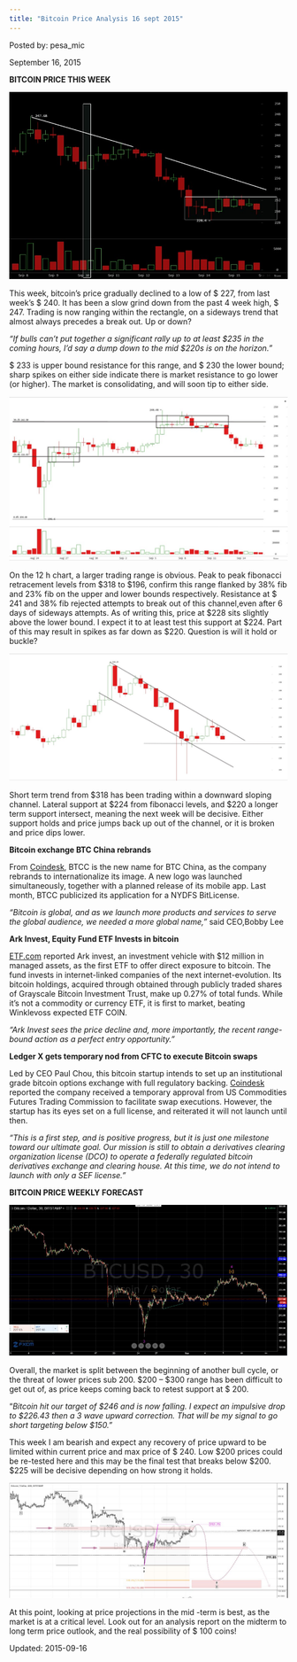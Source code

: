 ```yaml
---
title: "Bitcoin Price Analysis 16 sept 2015"
---
```


Posted by: pesa_mic 

<span>September 16, 2015</span>





<p><strong>BITCOIN PRICE THIS WEEK</strong></p>
<img src="imgs/2015/09/12.jpg">
<p>This week, bitcoin’s price gradually declined to a low of $ 227, from last week’s $ 240. It has been a slow grind down from the past 4 week high, $ 247. Trading is now ranging within the rectangle, on a sideways trend that almost always precedes a break out. Up or down?</p>
<p><em>“If bulls can&#8217;t put together a significant rally up to at least $235 in the coming hours, I&#8217;d say a dump down to the mid $220s is on the horizon.”</em></p>
<p>$ 233 is upper bound resistance for this range, and $ 230 the lower bound; sharp spikes on either side indicate there is market resistance to go lower (or higher). The market is consolidating, and will soon tip to either side.</p>
<img src="imgs/2015/09/22.jpg">
<p>On the 12 h chart, a larger trading range is obvious. Peak to peak fibonacci retracement levels from $318 to $196, confirm this range flanked by 38% fib and 23% fib on the upper and lower bounds respectively. Resistance at $ 241 and 38% fib rejected attempts to break out of this channel,even after 6 days of sideways attempts. As of writing this, price at $228 sits slightly above the lower bound. I expect it to at least test this support at $224. Part of this may result in spikes as far down as $220. Question is will it hold or buckle?</p>
<img src="imgs/2015/09/32.jpg">
<p>Short term trend from $318 has been trading within a downward sloping channel. Lateral support at $224 from fibonacci levels, and $220 a longer term support intersect, meaning the next week will be decisive. Either support holds and price jumps back up out of the channel, or it is broken and price dips lower.</p>
<p><strong>Bitcoin exchange BTC China rebrands</strong></p>
<p>From <a href="http://www.coindesk.com/btcchina-rebrands-as-btcc-in-international-shift/">Coindesk</a>, BTCC is the new name for BTC China, as the company rebrands to internationalize its image. A new logo was launched simultaneously, together with a planned release of its mobile app. Last month, BTCC publicized its application for a NYDFS BitLicense.</p>
<p><em>&#8220;Bitcoin is global, and as we launch more products and services to serve the global audience, we needed a more global name,&#8221;</em> said CEO,Bobby Lee</p>
<p><strong>Ark Invest, Equity Fund ETF Invests in bitcoin</strong></p>
<p><a href="http://www.etf.com/sections/features-and-news/bitcoins-now-available-etf-wrapper">ETF.com</a> reported Ark invest, an investment vehicle with $12 million in managed assets, as the first ETF to offer direct exposure to bitcoin. The fund invests in internet-linked companies of the next internet-evolution. Its bitcoin holdings, acquired through obtained through publicly traded shares of Grayscale Bitcoin Investment Trust, make up 0.27% of total funds. While it’s not a commodity or currency ETF, it is first to market, beating Winklevoss expected ETF COIN.</p>
<p><em>“Ark Invest sees the price decline and, more importantly, the recent range-bound action as a perfect entry opportunity.”</em></p>
<p><strong>Ledger X gets temporary nod from CFTC to execute Bitcoin swaps</strong></p>
<p>Led by CEO Paul Chou, this bitcoin startup intends to set up an institutional grade bitcoin options exchange with full regulatory backing. <a href="http://www.coindesk.com/cftc-grants-temporary-approval-to-bitcoin-startup-ledgerx/">Coindesk</a> reported the company received a temporary approval from US Commodities Futures Trading Commission to facilitate swap executions. However, the startup has its eyes set on a full license, and reiterated it will not launch until then.</p>
<p><em>“This is a first step, and is positive progress, but it is just one milestone toward our ultimate goal. Our mission is still to obtain a derivatives clearing organization license (DCO) to operate a federally regulated bitcoin derivatives exchange and clearing house. At this time, we do not intend to launch with only a SEF license.”</em></p>
<p><strong>BITCOIN PRICE WEEKLY FORECAST</strong></p>
<img src="imgs/2015/09/42.jpg">
<p>Overall, the market is split between the beginning of another bull cycle, or the threat of lower prices sub 200. $200 &#8211; $300 range has been difficult to get out of, as price keeps coming back to retest support at $ 200.</p>
<p>&#8220;<em>Bitcoin hit our target of $246 and is now falling. I expect an impulsive drop to $226.43 then a 3 wave upward correction. That will be my signal to go short targeting below $150.&#8221;</em></p>
<p>This week I am bearish and expect any recovery of price upward to be limited within current price and max price of $ 240. Low $200 prices could be re-tested here and this may be the final test that breaks below $200. $225 will be decisive depending on how strong it holds.</p>
<img src="imgs/2015/09/52.jpg">
<p>At this point, looking at price projections in the mid -term is best, as the market is at a critical level. Look out for an analysis report on the midterm to long term price outlook, and the real possibility of $ 100 coins!</p>

Updated: 2015-09-16

